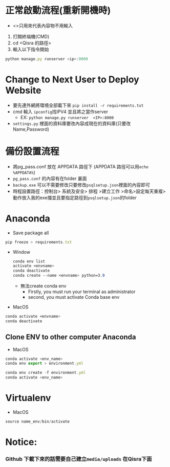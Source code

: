 # 正常啟動流程(重新開機時)

- <>只用來代表內容物不用輸入
1. 打開終端機(CMD)
2. cd <Qisra 的路徑>
3. 輸入以下指令開始

```jsx
python manage.py runserver <ip>:8000
```

# Change to Next User to Deploy Website

- 要先連外網將環境全部載下來 `pip install -r requirements.txt`
- cmd 輸入 `ipconfig`找IPV4 並且將之當作server
    - EX: `python manage.py runserver  <IP>:8000`
- `settings.py` 裡面的資料庫要改內容成現在的資料庫(只要改Name,Password)

# 備份設置流程

- 將pg_pass.conf 放在 APPDATA 路徑下 (APPDATA 路徑可以用`echo %APPDATA%`)
- `pg_pass.conf` 的內容有在folder 裏面
- `backup.exe` 可以不需要修改只要修改`psqlsetup.json`裡面的內容即可
- 時程設置路徑：控制台> 系統及安全> 排程 >建立工作 >命名>設定每天重複>動作放入我的exe擋並且要指定路徑到`psqlsetup.json`的folder

# Anaconda

- Save package all

```jsx
pip freeze > requirements.txt
```

- Window
    
    ```css
    conda env list
    activate <envname>
    conda deactivate
    conda create --name <envname> python=3.9
    ```
    
    - 無法create conda env
        - Firstly, you must run your terminal as administrator
        - second, you must activate Conda base env
- MacOS

```css
conda activate <envname>
conda deactivate
```

## Clone ENV to other computer Anaconda

- MacOS

```jsx
conda activate <env_name>
conda env export > environment.yml

conda env create -f environment.yml
conda activate <env_name>
```

# Virtualenv

- MacOS

```jsx
source name_env/bin/activate
```

# Notice:

### Github 下載下來的話需要自己建立`media/uploads` 在Qisra下面
